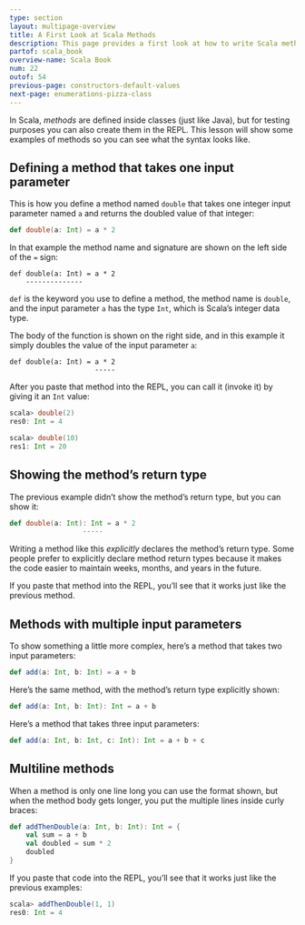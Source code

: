 ```yaml
---
type: section
layout: multipage-overview
title: A First Look at Scala Methods
description: This page provides a first look at how to write Scala methods, including how to test them in the REPL.
partof: scala_book
overview-name: Scala Book
num: 22
outof: 54
previous-page: constructors-default-values
next-page: enumerations-pizza-class
---
```



In Scala, *methods* are defined inside classes (just like Java), but for testing purposes you can also create them in the REPL. This lesson will show some examples of methods so you can see what the syntax looks like.



## Defining a method that takes one input parameter

This is how you define a method named `double` that takes one integer input parameter named `a` and returns the doubled value of that integer:

```scala
def double(a: Int) = a * 2
```

In that example the method name and signature are shown on the left side of the `=` sign:

    def double(a: Int) = a * 2
        --------------

`def` is the keyword you use to define a method, the method name is `double`, and the input parameter `a` has the type `Int`, which is Scala’s integer data type.

The body of the function is shown on the right side, and in this example it simply doubles the value of the input parameter `a`:

    def double(a: Int) = a * 2
                         -----

After you paste that method into the REPL, you can call it (invoke it) by giving it an `Int` value:

```scala
scala> double(2)
res0: Int = 4

scala> double(10)
res1: Int = 20
```



## Showing the method’s return type

The previous example didn’t show the method’s return type, but you can show it:

```scala
def double(a: Int): Int = a * 2
                  -----
```

Writing a method like this *explicitly* declares the method’s return type. Some people prefer to explicitly declare method return types because it makes the code easier to maintain weeks, months, and years in the future.

If you paste that method into the REPL, you’ll see that it works just like the previous method.



## Methods with multiple input parameters

To show something a little more complex, here’s a method that takes two input parameters:

```scala
def add(a: Int, b: Int) = a + b
```

Here’s the same method, with the method’s return type explicitly shown:

```scala
def add(a: Int, b: Int): Int = a + b
```

Here’s a method that takes three input parameters:

```scala
def add(a: Int, b: Int, c: Int): Int = a + b + c
```



## Multiline methods

When a method is only one line long you can use the format shown, but when the method body gets longer, you put the multiple lines inside curly braces:

```scala
def addThenDouble(a: Int, b: Int): Int = {
    val sum = a + b
    val doubled = sum * 2
    doubled
}
```

If you paste that code into the REPL, you’ll see that it works just like the previous examples:

```scala
scala> addThenDouble(1, 1)
res0: Int = 4
```






